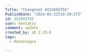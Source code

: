 ```yaml
---
Title: "Changeset #151693755"
PublishDate: "2024-05-22T19:19:37Z"
id: 151693755
user: kentakta
comment: update
created_by: iD 2.29.0
tags:
  - Montenegro

---
```


